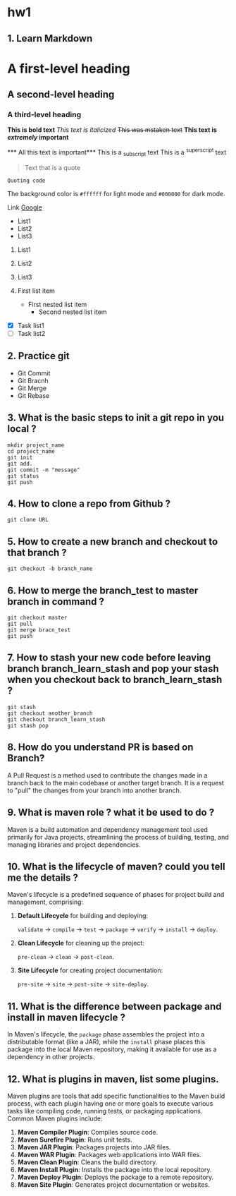 # hw1

## 1. Learn Markdown

# A first-level heading

## A second-level heading

### A third-level heading

**This is bold text** _This text is italicized_ ~~This was mstaken text~~ **This text is _extremely_ important** 

*** All this text is important*** This is a <sub>subscript</sub> text This is a <sup>superscript</sup> text

> Text that is a quote

```
Quoting code
```

The background color is `#ffffff` for light mode and `#000000` for dark mode.

Link [Google](https://google.com)

- List1
- List2
- List3

1. List1
2. List2
3. List3

1. First list item
   - First nested list item
     - Second nested list item

- [x] Task list1
- [ ] Task list2

## 2. Practice git

- Git Commit
- Git Bracnh
- Git Merge
- Git Rebase

## 3. What is the basic steps to init a git repo in you local ?

```shell
mkdir project_name
cd project_name
git init
git add.
git commit -m "message"
git status
git push
```

## 4. How to clone a repo from Github ?

```shell
git clone URL
```

## 5. How to create a new branch and checkout to that branch ?

```shell
git checkout -b branch_name
```

## 6. How to merge the branch_test to master branch in command ? 

```shell
git checkout master
git pull
git merge bracn_test
git push
```

## 7. How to stash your new code before leaving branch branch_learn_stash and pop your stash when you checkout back to branch_learn_stash ? 

```
git stash
git checkout another_branch
git checkout branch_learn_stash
git stash pop
```

## 8. How do you understand PR is based on Branch?

A Pull Request is a method used to contribute the changes made in a branch back to the main codebase or another target branch. It is a request to "pull" the changes from your branch into another branch.

## 9. What is maven role ? what it be used to do ?

Maven is a build automation and dependency management tool used primarily for Java projects, streamlining the process of building, testing, and managing libraries and project dependencies.

## 10. What is the lifecycle of maven? could you tell me the details ?

Maven's lifecycle is a predefined sequence of phases for project build and management, comprising:

1. **Default Lifecycle** for building and deploying:

   `validate` → `compile` → `test` → `package` → `verify` → `install` → `deploy`.

2. **Clean Lifecycle** for cleaning up the project:

   `pre-clean` → `clean` → `post-clean`.

3. **Site Lifecycle** for creating project documentation:

   `pre-site` → `site` → `post-site` → `site-deploy`.

## 11. What is the difference between package and install in maven lifecycle ?

In Maven's lifecycle, the `package` phase assembles the project into a distributable format (like a JAR), while the `install` phase places this package into the local Maven repository, making it available for use as a dependency in other projects.

## 12. What is plugins in maven, list some plugins.

Maven plugins are tools that add specific functionalities to the Maven build process, with each plugin having one or more goals to execute various tasks like compiling code, running tests, or packaging applications. Common Maven plugins include:

1. **Maven Compiler Plugin**: Compiles source code.
2. **Maven Surefire Plugin**: Runs unit tests.
3. **Maven JAR Plugin**: Packages projects into JAR files.
4. **Maven WAR Plugin**: Packages web applications into WAR files.
5. **Maven Clean Plugin**: Cleans the build directory.
6. **Maven Install Plugin**: Installs the package into the local repository.
7. **Maven Deploy Plugin**: Deploys the package to a remote repository.
8. **Maven Site Plugin**: Generates project documentation or websites.









